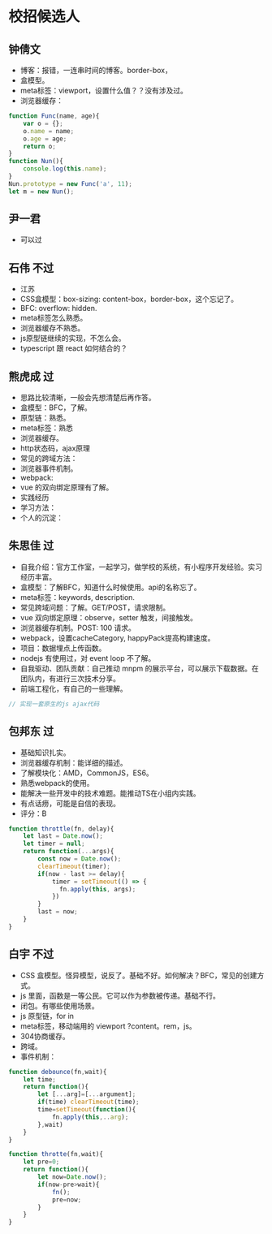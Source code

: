 # 校招候选人

## 钟倩文
* 博客：报错，一连串时间的博客。border-box，
* 盒模型。
* meta标签：viewport，设置什么值？？没有涉及过。
* 浏览器缓存：
```js
function Func(name, age){
    var o = {};
    o.name = name;
    o.age = age;
    return o;
}
function Nun(){
    console.log(this.name);
}
Nun.prototype = new Func('a', 11);
let m = new Nun();
```

## 尹一君
* 可以过

## 石伟 不过
* 江苏
* CSS盒模型：box-sizing: content-box，border-box，这个忘记了。
* BFC: overflow: hidden.
* meta标签怎么熟悉。
* 浏览器缓存不熟悉。
* js原型链继续的实现，不怎么会。
* typescript 跟 react 如何结合的？

## 熊虎成 过
* 思路比较清晰，一般会先想清楚后再作答。
* 盒模型：BFC，了解。
* 原型链：熟悉。
* meta标签：熟悉
* 浏览器缓存。
* http状态码，ajax原理
* 常见的跨域方法：
* 浏览器事件机制。
* webpack:
* vue 的双向绑定原理有了解。
* 实践经历
* 学习方法：
* 个人的沉淀：

## 朱思佳 过
* 自我介绍：官方工作室，一起学习，做学校的系统，有小程序开发经验。实习经历丰富。
* 盒模型：了解BFC，知道什么时候使用。api的名称忘了。
* meta标签：keywords, description.
* 常见跨域问题：了解。GET/POST，请求限制。
* vue 双向绑定原理：observe，setter 触发，间接触发。
* 浏览器缓存机制。POST: 100 请求。
* webpack，设置cacheCategory, happyPack提高构建速度。
* 项目：数据埋点上传函数。
* nodejs 有使用过，对 event loop 不了解。
* 自我驱动、团队贡献：自己推动 mnpm 的展示平台，可以展示下载数据。在团队内，有进行三次技术分享。
* 前端工程化，有自己的一些理解。
```js
// 实现一套原生的js ajax代码
```

## 包邦东 过
* 基础知识扎实。
* 浏览器缓存机制：能详细的描述。
* 了解模块化：AMD，CommonJS，ES6。
* 熟悉webpack的使用。
* 能解决一些开发中的技术难题。能推动TS在小组内实践。
* 有点话痨，可能是自信的表现。
* 评分：B
```js
function throttle(fn, delay){
    let last = Date.now();
    let timer = null;
    return function(...args){
        const now = Date.now();
        clearTimeout(timer);
        if(now - last >= delay){
            timer = setTimeout(() => {
              fn.apply(this, args);  
            })
        }
        last = now;
    }
}
```

## 白宇 不过
* CSS 盒模型。怪异模型，说反了。基础不好。如何解决？BFC，常见的创建方式。
* js 里面，函数是一等公民。它可以作为参数被传递。基础不行。
* 闭包。有哪些使用场景。
* js 原型链，for in 
* meta标签，移动端用的 viewport ?content。rem，js。
* 304协商缓存。
* 跨域。
* 事件机制：
```js
function debounce(fn,wait){
    let time;
    return function(){
        let [...arg]=[...argument];
        if(time) clearTimeout(time);
        time=setTimeout(function(){
            fn.apply(this,..arg);
        },wait)
    }
}

function throtte(fn,wait){
    let pre=0;
    return function(){
        let now=Date.now();
        if(now-pre>wait){
            fn();
            pre=now;
        }
    }
}
```
